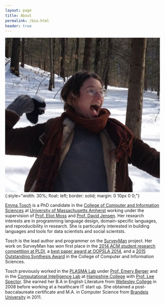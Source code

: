 ```yaml
---
layout: page
title: About
permalink: /bio.html
header: true 
---
```


![Emma Tosch](headshot.jpg){:style="width: 30%; float: left; border: solid; margin: 0 10px 0 0;"}

[Emma Tosch](http://cics.umass.edu/~etosch) is a PhD candidate in the [College of Computer and Information Sciences](http://cics.umass.edu) at [University of Massachusetts Amherst](http://www.umass.edu) working under the supervision of [Prof. Eliot Moss](http://cics.umass.edu/~moss) and [Prof. David Jensen](http://cics.umass.edu/~jensen). Her research interests are in programming language design, domain-specific languages, and reproducibility in research. She is particularly interested in building languages and tools for data scientists and social scientsts.

Tosch is the lead author and programmer on the [SurveyMan](/projects.html) project. Her work on SurveyMan has won first place in the [2014 ACM student research competition at PLDI](https://www.cics.umass.edu/news/latest-news/pldi-2014-awards-emery-berger-and-plasma-students), a [best paper award at OOPSLA 2014](http://www.nsf.gov/news/news_summ.jsp?cntn_id=133191&org=NSF), and a [2015 Outstanding Synthesis Award](https://www.cics.umass.edu/oaa2015) in the College of Computer and Information Sciences. 

Tosch previously worked in the [PLASMA Lab](http://plasma.cs.umass.edu) under [Prof. Emery Berger](http://cics.umass.edu/~emery) and in the [Computational Intelligence Lab](http://faculty.hampshire.edu/lspector/ici.html) at [Hampshire College](http://hampshire.edu) with [Prof. Lee Spector](http://faculty.hampshire.edu/lspector/). She earned her B.A in English Literature from [Wellesley College](http://www.wellesley.edu) in 2008 before working at a healthcare IT start up. She obtained a post-baccalaureate certificate and M.A. in Computer Science from [Brandeis University](http://www.brandeis.edu) in 2011. 
